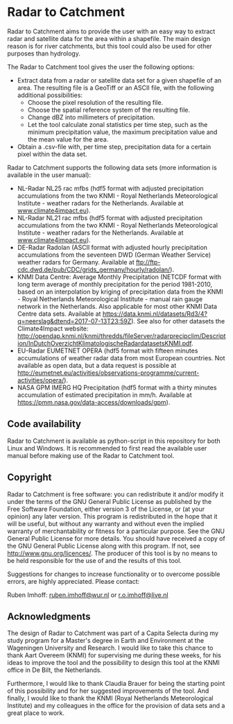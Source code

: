 # Radar to Catchment #
Radar to Catchment aims to provide the user with an easy way to extract radar and satellite data for the area within a shapefile. The main design reason is for river catchments, but this tool could also be used for other purposes than hydrology.

The Radar to Catchment tool gives the user the following options:
* Extract data from a radar or satellite data set for a given shapefile of an area. The
resulting file is a GeoTiff or an ASCII file, with the following additional possibilities:
  * Choose the pixel resolution of the resulting file.
  * Choose the spatial reference system of the resulting file.
  * Change dBZ into millimeters of precipitation.
  * Let the tool calculate zonal statistics per time step, such as the minimum precipitation value, the maximum precipitation value and the mean value for the area.
* Obtain a .csv-file with, per time step, precipitation data for a certain pixel within the data set.

Radar to Catchment supports the following data sets (more information is available in the user manual):
* NL-Radar NL25 rac mfbs (hdf5 format with adjusted precipitation accumulations from the two KNMI - Royal Netherlands Meteorological Institute - weather radars for the Netherlands. Available at www.climate4impact.eu).
* NL-Radar NL21 rac mfbs (hdf5 format with adjusted precipitation accumulations from the two KNMI - Royal Netherlands Meteorological Institute - weather radars for the Netherlands. Available at www.climate4impact.eu).
* DE-Radar Radolan (ASCII format with adjusted hourly precipitation accumulations from the seventeen DWD (German Weather Service) weather radars for Germany. Available at ftp://ftp-cdc.dwd.de/pub/CDC/grids_germany/hourly/radolan/).
* KNMI Data Centre: Average Monthly Precipitation (NETCDF format with long term average of monthly precipitation for the period 1981-2010, based on an interpolation by kriging of precipitation data from the KNMI - Royal Netherlands Meteorological Institute - manual rain gauge network in the Netherlands. Also applicable for most other KNMI Data Centre data sets. Available at https://data.knmi.nl/datasets/Rd3/4?q=neerslag&dtend=2017-07-13T23:59Z). See also for other datasets the Climate4Impact website: http://opendap.knmi.nl/knmi/thredds/fileServer/radarprecipclim/Description/InDutchOverzichtKlimatologischeRadardatasetsKNMI.pdf.
* EU-Radar EUMETNET OPERA (hdf5 format with fifteen minutes accumulations of weather radar data from most European countries. Not available as open data, but a data request is possible at http://eumetnet.eu/activities/observations-programme/current-activities/opera/).
* NASA GPM IMERG HQ Precipitation (hdf5 format with a thirty minutes accumulation of estimated precipitation in mm/h. Available at https://pmm.nasa.gov/data-access/downloads/gpm).

## Code availability ##
Radar to Catchment is available as python-script in this repository for both Linux and Windows. It is recommended to first read the available user manual before making use of the Radar to Catchment tool. 

## Copyright ##
Radar to Catchment is free software: you can redistribute it and/or modify it under the terms of the GNU General Public License as published by the Free Software Foundation, either version 3 of the License, or (at your opinion) any later version. This program is redistributed in the hope that it will be useful, but without any warranty and without even the implied warranty of merchantability or fitness for a particular purpose. See the GNU General Public License for more details. You should have received a copy of the GNU General Public License along with this program. If not, see http://www.gnu.org/licences/. The producer of this tool is by
no means to be held responsible for the use of and the results of this tool.

Suggestions for changes to increase functionality or to overcome possible errors, are highly
appreciated. Please contact:

Ruben Imhoff: ruben.imhoff@wur.nl or r.o.imhoff@live.nl

## Acknowledgments ##
The design of Radar to Catchment was part of a Capita Selecta during my study program for a Master's degree in Earth and Environment at the Wageningen University and Research. I would like to take this chance to thank Aart Overeem (KNMI) for supervising me during
these weeks, for his ideas to improve the tool and the possibility to design this tool at the KNMI office in De Bilt, the Netherlands.

Furthermore, I would like to thank Claudia Brauer for being the starting point of this possibility and for her suggested improvements of the tool. And finally, I would like to thank the KNMI (Royal Netherlands Meteorological Institute) and my colleagues in the
office for the provision of data sets and a great place to work.
